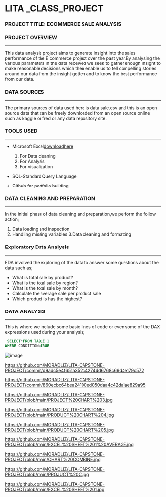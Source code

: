 # LITA _CLASS_PROJECT

### PROJECT TITLE: ECOMMERCE SALE ANALYSIS

### PROJECT OVERVIEW
---
 This data analysis project aims to generate insight into the sales performance of the E commerce project over the past year.By analysing the various parameters in the data received we seek to gather enough insight to make reasonable decisions which  then enable us to tell compelling stories around our data from the insight gotten and to know the best performance from our data.

 ### DATA SOURCES
 ---
 The primary sources of data used here is data sale.csv and this is an open source data that can be freely downloaded from an open source online such as kaggle or fred or any data repository site.
 
### TOOLS USED
---
- Microsoft Excel[downloadhere](https://www.microsoft.com)

  1. For Data cleaning
  2. For Analysis
  3. For visualization

- SQL-Standard Query Language

- Github for portfolio building
  
 ### DATA CLEANING AND PREPARATION
 ---
 In the initial phase of data cleaning and preparation,we perform the follow action;
 
  1. Data loading and inspection
  2. Handling missing variables
  3.Data cleaning and formatting

### Exploratory Data Analysis
---
EDA involved the exploring of the data to answer some questions about the data such as;
- What is total sale by product?
- What is the total sale by region?
- What is the total sale by month?
- Calculate the average sale per product sale
- Which product is has the highest?

 ### DATA ANALYSIS
 ---
 This is where we include some basic lines of code or even some of the DAX expressions used during your analysis;

 ```SQL
  SELECT*FROM TABLE 1
 WHERE CONDITION=TRUE
```
![image](https://github.com/user-attachments/assets/2273351f-55d8-4730-9c8a-61a4bffbcfc9)

 

  https://github.com/MORADLIZ/LITA-CAPSTONE-PROJECT/commit/d9adc5e4f651a352c42744d6768c69d4e179c572

 https://github.com/MORADLIZ/LITA-CAPSTONE-PROJECT/commit/860ecbc64bea24100ed050daa4c42da1ae829a95
 
https://github.com/MORADLIZ/LITA-CAPSTONE-PROJECT/blob/main/PROJECT%20CHART%203.jpg

https://github.com/MORADLIZ/LITA-CAPSTONE-PROJECT/blob/main/PRODUCT%20CHART%204.jpg

https://github.com/MORADLIZ/LITA-CAPSTONE-PROJECT/blob/main/PRODUCT%20CHART%205.jpg

https://github.com/MORADLIZ/LITA-CAPSTONE-PROJECT/blob/main/EXCEL%20SHEET%201%20AVERAGE.jpg

https://github.com/MORADLIZ/LITA-CAPSTONE-PROJECT/blob/main/CHART%20COMBINE.jpg

https://github.com/MORADLIZ/LITA-CAPSTONE-PROJECT/blob/main/PROJUCT%20C.jpg

https://github.com/MORADLIZ/LITA-CAPSTONE-PROJECT/blob/main/EXCEL%20SHEET%201.jpg
